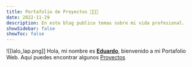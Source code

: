 ```yaml
---
title: Portafolio de Proyectos 💼👨‍💻
date: 2022-11-29
description: En este blog publico temas sobre mi vida profesional.
showSidebar: false
showToc: false
---
```


![[lalo_lap.png]]
Hola, mi nombre es [**Eduardo**](/people/laloroe), bienvenido a mi Portafolio Web. Aquí puedes encontrar algunos [Proyectos](\proyectos) 